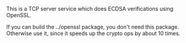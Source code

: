 This is a TCP server service which does ECDSA verifications using OpenSSL.

If you can build the ../openssl package, you don't need this package.
Otherwise use it, since it speeds up the crypto ops by about 10 times.
